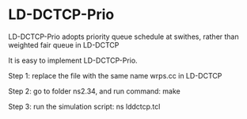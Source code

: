 # LD-DCTCP-Prio
LD-DCTCP-Prio adopts priority queue schedule at swithes, rather than weighted fair queue in LD-DCTCP

It is easy to implement LD-DCTCP-Prio.

Step 1:  replace the file with the same name wrps.cc  in LD-DCTCP

Step 2:  go to folder ns2.34, and run command:   make

Step 3:  run the simulation script:   ns lddctcp.tcl
